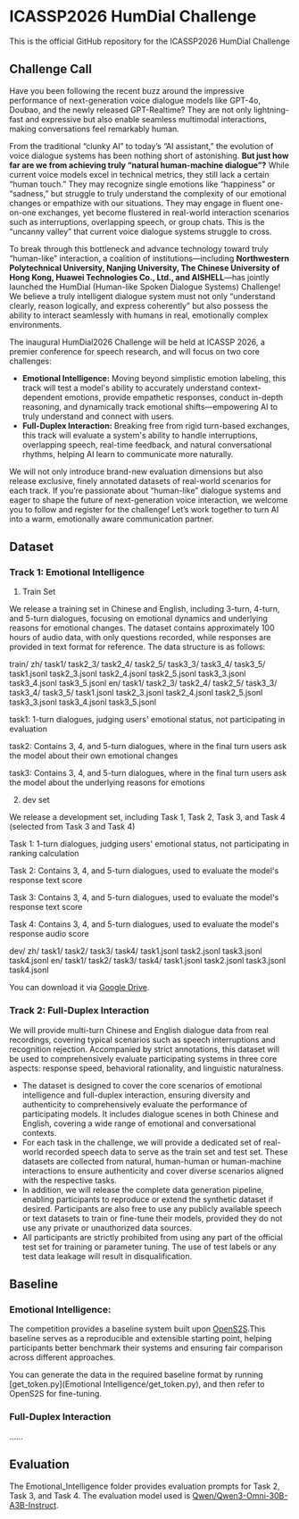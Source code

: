 # ICASSP2026 HumDial Challenge

This is the official GitHub repository for the ICASSP2026 HumDial Challenge

## Challenge Call 

Have you been following the recent buzz around the impressive performance of next-generation voice dialogue models like GPT-4o, Doubao, and the newly released GPT-Realtime? They are not only lightning-fast and expressive but also enable seamless multimodal interactions, making conversations feel remarkably human.

From the traditional “clunky AI” to today’s “AI assistant,” the evolution of voice dialogue systems has been nothing short of astonishing. **But just how far are we from achieving truly “natural human-machine dialogue”?** While current voice models excel in technical metrics, they still lack a certain “human touch.” They may recognize single emotions like “happiness” or “sadness,” but struggle to truly understand the complexity of our emotional changes or empathize with our situations. They may engage in fluent one-on-one exchanges, yet become flustered in real-world interaction scenarios such as interruptions, overlapping speech, or group chats. This is the “uncanny valley” that current voice dialogue systems struggle to cross.

To break through this bottleneck and advance technology toward truly “human-like” interaction, a coalition of institutions—including **Northwestern Polytechnical University, Nanjing University, The Chinese University of Hong Kong, Huawei Technologies Co., Ltd., and AISHELL**—has jointly launched the HumDial (Human-like Spoken Dialogue Systems) Challenge! We believe a truly intelligent dialogue system must not only “understand clearly, reason logically, and express coherently” but also possess the ability to interact seamlessly with humans in real, emotionally complex environments.

The inaugural HumDial2026 Challenge will be held at ICASSP 2026, a premier conference for speech research, and will focus on two core challenges:
- **Emotional Intelligence:** Moving beyond simplistic emotion labeling, this track will test a model's ability to accurately understand context-dependent emotions, provide empathetic responses, conduct in-depth reasoning, and dynamically track emotional shifts—empowering AI to truly understand and connect with users.
- **Full-Duplex Interaction:** Breaking free from rigid turn-based exchanges, this track will evaluate a system's ability to handle interruptions, overlapping speech, real-time feedback, and natural conversational rhythms, helping AI learn to communicate more naturally.

We will not only introduce brand-new evaluation dimensions but also release exclusive, finely annotated datasets of real-world scenarios for each track. If you’re passionate about “human-like” dialogue systems and eager to shape the future of next-generation voice interaction, we welcome you to follow and register for the challenge! Let’s work together to turn AI into a warm, emotionally aware communication partner.

## Dataset

### **Track 1: Emotional Intelligence**  

1. Train Set

We release a training set in Chinese and English, including 3-turn, 4-turn, and 5-turn dialogues, focusing on emotional dynamics and underlying reasons for emotional changes. The dataset contains approximately 100 hours of audio data, with only questions recorded, while responses are provided in text format for reference. The data structure is as follows:

train/
    zh/
        task1/
        task2_3/
        task2_4/
        task2_5/
        task3_3/
        task3_4/
        task3_5/
        task1.jsonl
        task2_3.jsonl
        task2_4.jsonl
        task2_5.jsonl
        task3_3.jsonl
        task3_4.jsonl
        task3_5.jsonl
    en/
        task1/
        task2_3/
        task2_4/
        task2_5/
        task3_3/
        task3_4/
        task3_5/
        task1.jsonl
        task2_3.jsonl
        task2_4.jsonl
        task2_5.jsonl
        task3_3.jsonl
        task3_4.jsonl
        task3_5.jsonl

task1: 1-turn dialogues, judging users' emotional status, not participating in evaluation

task2: Contains 3, 4, and 5-turn dialogues, where in the final turn users ask the model about their own emotional changes

task3: Contains 3, 4, and 5-turn dialogues, where in the final turn users ask the model about the underlying reasons for emotions


2. dev set

We release a development set, including Task 1, Task 2, Task 3, and Task 4 (selected from Task 3 and Task 4)

Task 1: 1-turn dialogues, judging users' emotional status, not participating in ranking calculation

Task 2: Contains 3, 4, and 5-turn dialogues, used to evaluate the model's response text score

Task 3: Contains 3, 4, and 5-turn dialogues, used to evaluate the model's response text score

Task 4: Contains 3, 4, and 5-turn dialogues, used to evaluate the model's response audio score

dev/
    zh/
        task1/
        task2/
        task3/
        task4/
        task1.jsonl
        task2.jsonl
        task3.jsonl
        task4.jsonl
    en/
        task1/
        task2/
        task3/
        task4/
        task1.jsonl
        task2.jsonl
        task3.jsonl
        task4.jsonl

You can download it via [Google Drive](https://drive.google.com/file/d/1f9muDtrvEoVZDrel3HN4p1lyRjKt_EP9/view?usp=sharing).

### **Track 2: Full-Duplex Interaction**  
We will provide multi-turn Chinese and English dialogue data from real recordings, covering typical scenarios such as speech interruptions and recognition rejection. Accompanied by strict annotations, this dataset will be used to comprehensively evaluate participating systems in three core aspects: response speed, behavioral rationality, and linguistic naturalness.

- The dataset is designed to cover the core scenarios of emotional intelligence and full-duplex interaction, ensuring diversity and authenticity to comprehensively evaluate the performance of participating models. It includes dialogue scenes in both Chinese and English, covering a wide range of emotional and conversational contexts. 
- For each task in the challenge, we will provide a dedicated set of real-world recorded speech data to serve as the train set and test set. These datasets are collected from natural, human-human or human-machine interactions to ensure authenticity and cover diverse scenarios aligned with the respective tasks.
- In addition, we will release the complete data generation pipeline, enabling participants to reproduce or extend the synthetic dataset if desired. Participants are also free to use any publicly available speech or text datasets to train or fine-tune their models, provided they do not use any private or unauthorized data sources.
- All participants are strictly prohibited from using any part of the official test set for training or parameter tuning. The use of test labels or any test data leakage will result in disqualification.

## Baseline

### **Emotional Intelligence:**

The competition provides a baseline system built upon [OpenS2S](https://github.com/CASIA-LM/OpenS2S).This baseline serves as a reproducible and extensible starting point, helping participants better benchmark their systems and ensuring fair comparison across different approaches.

You can generate the data in the required baseline format by running [get_token.py](Emotional Intelligence/get_token.py), and then refer to OpenS2S for fine-tuning.

### **Full-Duplex Interaction**

......

## Evaluation

The Emotional_Intelligence folder provides evaluation prompts for Task 2, Task 3, and Task 4. The evaluation model used is [Qwen/Qwen3-Omni-30B-A3B-Instruct](https://huggingface.co/Qwen/Qwen3-Omni-30B-A3B-Instruct).
